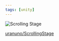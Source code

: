 ```yaml
---
tags: [unity]
---
```


![Scrolling Stage](https://uranuno.github.io/ScrollingStage/out.gif)

[uranuno/ScrollingStage](https://github.com/uranuno/ScrollingStage)
